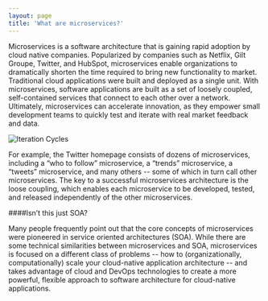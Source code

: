 ```yaml
---
layout: page
title: 'What are microservices?'
---
```

Microservices is a software architecture that is gaining rapid adoption by cloud native companies. Popularized by companies such as Netflix, Gilt Groupe, Twitter, and HubSpot, microservices enable organizations to dramatically shorten the time required to bring new functionality to market. Traditional cloud applications were built and deployed as a single unit. With microservices, software applications are built as a set of loosely coupled, self-contained services that connect to each other over a network. Ultimately, microservices can accelerate innovation, as they empower small development teams to quickly test and iterate with real market feedback and data.

![Iteration Cycles]({{site.baseurl}}/images/iteration-cycles.png)

For example, the Twitter homepage consists of dozens of microservices, including a “who to follow” microservice, a “trends” microservice, a “tweets” microservice, and many others -- some of which in turn call other microservices. The key to a successful microservices architecture is the loose coupling, which enables each microservice to be developed, tested, and released independently of the other microservices.

####Isn’t this just SOA?

Many people frequently point out that the core concepts of microservices were pioneered in service oriented architectures (SOA). While there are some technical similarities between microservices and SOA, microservices is focused on a different class of problems -- how to (organizationally, computationally) scale your cloud-native application architecture -- and takes advantage of cloud and DevOps technologies to create a more powerful, flexible approach to software architecture for cloud-native applications.
